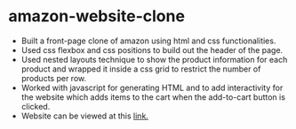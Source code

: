 # amazon-website-clone

- Built a front-page clone of amazon using html and css functionalities.
- Used css flexbox and css positions to build out the header of the page.
- Used nested layouts technique to show the product information for each product and wrapped it inside a css grid to restrict the number of products per row. 
- Worked with javascript for generating HTML and to add interactivity for the website which adds items to the cart when the add-to-cart button is clicked.
- Website can be viewed at this [link.](https://sampath-vinayakh.github.io/amazon-website-clone/) 
